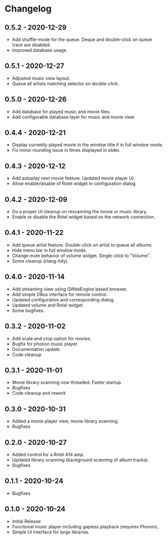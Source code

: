 # Changelog

## 0.5.2 - 2020-12-29

- Add shuffle-mode for the queue. Deque and double-click on queue track are disabled.
- Improved database usage.

## 0.5.1 - 2020-12-27

- Adjusted music view layout.
- Queue all artists matching selector on double-click.

## 0.5.0 - 2020-12-26

- Add database for played music and movie files.
- Add configurable database layer for music and movie view.

## 0.4.4 - 2020-12-21

- Display currently played movie in the window title if in full window mode.
- Fix minor rounding issue in times displayed in slider.

## 0.4.3 - 2020-12-12

- Add autoplay next movie feature. Updated movie player UI.
- Allow enable/disable of Rotel widget in configuration dialog.

## 0.4.2 - 2020-12-09

- Do a proper UI cleanup on rescanning the movie or music library.
- Enable or disable the Rotel widget based on the network connection.

## 0.4.1 - 2020-11-22

- Add queue artist feature. Double-click on artist to queue all albums.
- Hide menu bar in full window mode.
- Change mute behavior of volume widget. Single-click to "Volume".
- Some cleanup (clang-tidy).

## 0.4.0 - 2020-11-14

- Add streaming view using QWebEngine based browser.
- Add simple DBus interface for remote control.
- Updated configuration and corresponding dialog.
- Updated volume and Rotel widget.
- Some bugfixes.

## 0.3.2 - 2020-11-02

- Add scale and crop option for movies.
- Bugfix for phonon music player.
- Documentation update.
- Code cleanup.

## 0.3.1 - 2020-11-01

- Movie library scanning now threaded. Faster startup.
- Bugfixes
- Code cleanup and rework

## 0.3.0 - 2020-10-31

- Added a movie player view, movie library scanning. 
- Bugfixes

## 0.2.0 - 2020-10-27

- Added control for a Rotel A14 amp.
- Updated library scanning (background scanning of album tracks).
- Bugfixes

## 0.1.1 - 2020-10-24

- Bugfixes

## 0.1.0 - 2020-10-24

- Initial Release
- Functional music player including gapless playback (requires Phonon).
- Simple UI interface for large libraries.
